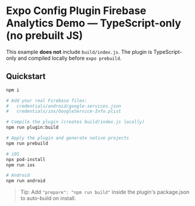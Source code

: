 # Expo Config Plugin Firebase Analytics Demo — TypeScript-only (no prebuilt JS)

This example **does not** include `build/index.js`. The plugin is TypeScript-only and compiled locally before `expo prebuild`.

## Quickstart

```bash
npm i

# Add your real Firebase files:
#   credentials/android/google-services.json
#   credentials/ios/GoogleService-Info.plist

# Compile the plugin (creates build/index.js locally)
npm run plugin:build

# Apply the plugin and generate native projects
npm run prebuild

# iOS
npx pod-install
npm run ios

# Android
npm run android
```

> Tip: Add `"prepare": "npm run build"` inside the plugin's package.json to auto-build on install.
